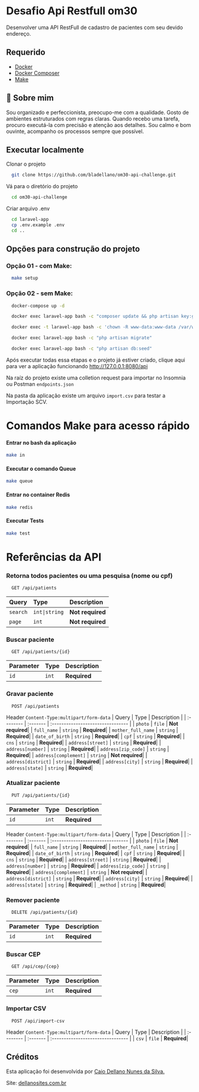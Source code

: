 
# Desafio Api Restfull om30

Desenvolver uma API RestFull de cadastro de pacientes com seu devido endereço.

## Requerido
- [Docker](https://www.docker.com/)
- [Docker Composer](https://docs.docker.com/compose/)
- [Make](https://linuxhint.com/install-use-make-ubuntu/)

## 🚀 Sobre mim
Sou organizado e perfeccionista, preocupo-me com a qualidade. Gosto de ambientes estruturados com regras claras. Quando recebo uma tarefa, procuro executá-la com precisão e atenção aos detalhes. Sou calmo e bom ouvinte, acompanho os processos sempre que possível.

## Executar localmente

Clonar o projeto
```bash
  git clone https://github.com/bladellano/om30-api-challenge.git
```

Vá para o diretório do projeto
```bash
  cd om30-api-challenge
```

Criar arquivo .env

```bash
  cd laravel-app
  cp .env.example .env
  cd ..
```

## Opções para construção do projeto
### Opção 01 - com Make:

```bash
  make setup
```

### Opção 02 - sem Make:
```bash
  docker-compose up -d

  docker exec laravel-app bash -c "composer update && php artisan key:generate"

  docker exec -t laravel-app bash -c 'chown -R www-data:www-data /var/www/html/storage'	

  docker exec laravel-app bash -c "php artisan migrate"

  docker exec laravel-app bash -c "php artisan db:seed"  
```
Após executar todas essa etapas e o projeto já estiver criado, clique aqui para ver a aplicação funcionando http://127.0.0.1:8080/api 

Na raíz do projeto existe uma colletion request para importar no Insomnia ou Postman `endpoints.json`

Na pasta da aplicação existe um arquivo `import.csv` para testar a Importação SCV.

# Comandos Make para acesso rápido

#### Entrar no bash da aplicação
```bash
make in
```
#### Executar o comando Queue
```bash
make queue
```
#### Entrar no container Redis
```bash
make redis
```
#### Executar Tests
```bash
make test
```

# Referências da API

### Retorna todos pacientes ou uma pesquisa (nome ou cpf)

```http
  GET /api/patients
```
| Query | Type     | Description                       |
| :-------- | :------- | :-------------------------------- |
| `search`      | `int\|string` | **Not required**|
| `page`      | `int` | **Not required**|

### Buscar paciente

```http
  GET /api/patients/{id}
```

| Parameter | Type     | Description                       |
| :-------- | :------- | :-------------------------------- |
| `id`      | `int` | **Required**|

### Gravar paciente

```http
  POST /api/patients
```
Header `Content-Type:multipart/form-data`
| Query | Type     | Description                       |
| :-------- | :------- | :-------------------------------- |
| `photo`      | `file` | **Not required**|
| `full_name`      | `string` | **Required**|
| `mother_full_name`      | `string` | **Required**|
| `date_of_birth`      | `string` | **Required**|
| `cpf`      | `string` | **Required**|
| `cns`      | `string` | **Required**|
| `address[street]`      | `string` | **Required**|
| `address[number]`      | `string` | **Required**|
| `address[zip_code]`      | `string` | **Required**|
| `address[complement]`      | `string` | **Not required**|
| `address[district]`      | `string` | **Required**|
| `address[city]`      | `string` | **Required**|
| `address[state]`      | `string` | **Required**|

### Atualizar paciente

```http
  PUT /api/patients/{id}
```

| Parameter | Type     | Description                       |
| :-------- | :------- | :-------------------------------- |
| `id`      | `int` | **Required**|

Header `Content-Type:multipart/form-data`
| Query | Type     | Description                       |
| :-------- | :------- | :-------------------------------- |
| `photo`      | `file` | **Not required**|
| `full_name`      | `string` | **Required**|
| `mother_full_name`      | `string` | **Required**|
| `date_of_birth`      | `string` | **Required**|
| `cpf`      | `string` | **Required**|
| `cns`      | `string` | **Required**|
| `address[street]`      | `string` | **Required**|
| `address[number]`      | `string` | **Required**|
| `address[zip_code]`      | `string` | **Required**|
| `address[complement]`      | `string` | **Not required**|
| `address[district]`      | `string` | **Required**|
| `address[city]`      | `string` | **Required**|
| `address[state]`      | `string` | **Required**|
| `_method`      | `string` | **Required**|

### Remover paciente

```http
  DELETE /api/patients/{id}
```

| Parameter | Type     | Description                       |
| :-------- | :------- | :-------------------------------- |
| `id`      | `int` | **Required**|

### Buscar CEP

```http
  GET /api/cep/{cep}
```

| Parameter | Type     | Description                       |
| :-------- | :------- | :-------------------------------- |
| `cep`      | `int` | **Required**|

### Importar CSV

```http
  POST /api/import-csv
```
Header `Content-Type:multipart/form-data`
| Query | Type     | Description                       |
| :-------- | :------- | :-------------------------------- |
| `csv`      | `file` | **Required**|


## Créditos 
Esta aplicação foi desenvolvida por [Caio Dellano Nunes da Silva.](https://www.linkedin.com/in/bladellano/) 

Site: [dellanosites.com.br](https://dellanosites.com.br/)